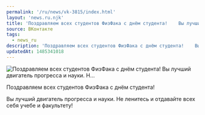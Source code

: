 ```yaml
---
permalink: '/ru/news/vk-3815/index.html'
layout: 'news.ru.njk'
title: 'Поздравляем всех студентов ФизФака с днём студента!    Вы лучший двигатель прогресса и науки. Н'
source: ВКонтакте
tags:
  - news_ru
description: 'Поздравляем всех студентов ФизФака с днём студента!    Вы лучший двигатель прогресса и науки. Н…'
updatedAt: 1485341018
---
```

![Поздравляем всех студентов ФизФака с днём студента!    Вы лучший двигатель прогресса и науки. Н…](https://sun9-63.userapi.com/impf/c637819/v637819484/29e65/6wAjWVNpU2M.jpg?size=1280x853&quality=96&sign=1bb83ca630997e668564f31dfab15b33&c_uniq_tag=p7Gq_eBb2xCrCtyeXRY4sdxqUtCWqs4bZeKDGm_A1LQ&type=album)

Поздравляем всех студентов ФизФака с днём студента!

Вы лучший двигатель прогресса и науки. Не ленитесь и отдавайте всех себя учебе и факультету!
